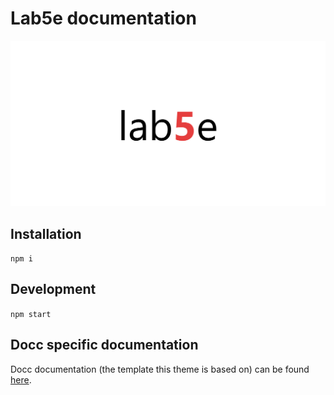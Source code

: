# Lab5e documentation

![Lab5e Logo](./static/logo.png)

## Installation

`npm i`

## Development

`npm start`

## Docc specific documentation

Docc documentation (the template this theme is based on) can be found [here](https://docc-theme.netlify.com/).
